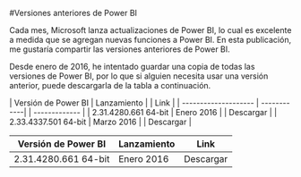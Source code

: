 #Versiones anteriores de Power BI

Cada mes, Microsoft lanza actualizaciones de Power BI, lo cual es excelente a medida que se agregan nuevas funciones a Power BI. En esta publicación, me gustaría compartir las versiones anteriores de Power BI.

Desde enero de 2016, he intentado guardar una copia de todas las versiones de Power BI, por lo que si alguien necesita usar una versión anterior, puede descargarla de la tabla a continuación.

| Versión de Power BI  | Lanzamiento | |     Link |
| -------------------- | ------------| | ------------- |
| 2.31.4280.661 64-bit | Enero 2016  | | Descargar |
| 2.33.4337.501 64-bit | Marzo 2016  | | Descargar |


| Versión de Power BI  | Lanzamiento | Link |
| ------------- | ------------- | ------------- |
| 2.31.4280.661 64-bit  | Enero 2016  | Descargar | 